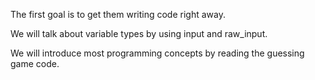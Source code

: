 The first goal is to get them writing code right away.

We will talk about variable types by using input and raw_input.

We will introduce most programming concepts by reading the guessing game code.
